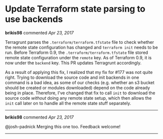 # Update Terraform state parsing to use backends

**brikis98** commented *Apr 23, 2017*

Terragrunt parses the `.terraform/terraform.tfstate` file to check whether the remote state configuration has changed and `terraform init` needs to be run. Before Terraform 0.9, the `.terraform/terraform.tfstate` file stored remote state configuration under the `remote` key. As of Terraform 0.9, it is now under the `backend` key. This PR updates Terragrunt accordingly.

As a result of applying this fix, I realized that my fix for #177 was not quite right. Trying to download the source code and init backends in one command is a bad idea, as some of our checks (e.g. whether an s3 bucket should be created or modules downloaded) depend on the code already being in place. Therefore, I've changed that fix to call `init` to download the source code *without* doing any remote state setup, which then allows the `init` call later on to handle all the remote state stuff separately.
<br />
***


**brikis98** commented *Apr 23, 2017*

@josh-padnick Merging this one too. Feedback welcome!
***


